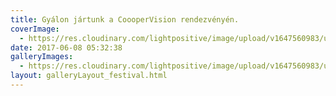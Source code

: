 ```yaml
---
title: Gyálon jártunk a CoooperVision rendezvényén.
coverImage:
  - https://res.cloudinary.com/lightpositive/image/upload/v1647560983/uploads/Gy%C3%A1lon%20j%C3%A1rtunk%20a%20CoooperVision%20rendezv%C3%A9ny%C3%A9n./cooper.jpg
date: 2017-06-08 05:32:38
galleryImages: 
  - https://res.cloudinary.com/lightpositive/image/upload/v1647560983/uploads/Gy%C3%A1lon%20j%C3%A1rtunk%20a%20CoooperVision%20rendezv%C3%A9ny%C3%A9n./cooper.jpg
layout: galleryLayout_festival.html
---
```

